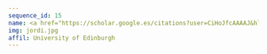 ```yaml
---
sequence_id: 15
name: <a href="https://scholar.google.es/citations?user=CiHoJfcAAAAJ&hl=en">Jordi Armengol-Estapé</a>
img: jordi.jpg
affil: University of Edinburgh
---
```


